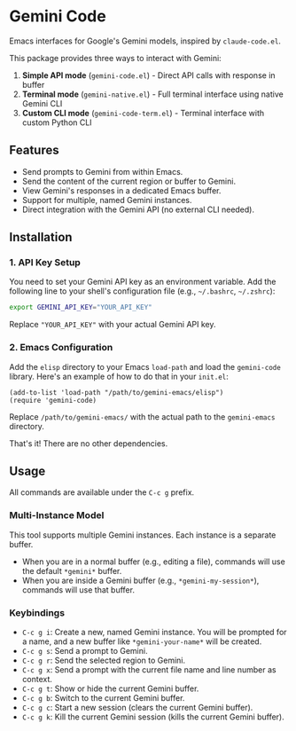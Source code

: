 # Gemini Code

Emacs interfaces for Google's Gemini models, inspired by `claude-code.el`.

This package provides three ways to interact with Gemini:
1. **Simple API mode** (`gemini-code.el`) - Direct API calls with response in buffer
2. **Terminal mode** (`gemini-native.el`) - Full terminal interface using native Gemini CLI
3. **Custom CLI mode** (`gemini-code-term.el`) - Terminal interface with custom Python CLI

## Features

*   Send prompts to Gemini from within Emacs.
*   Send the content of the current region or buffer to Gemini.
*   View Gemini's responses in a dedicated Emacs buffer.
*   Support for multiple, named Gemini instances.
*   Direct integration with the Gemini API (no external CLI needed).

## Installation

### 1. API Key Setup

You need to set your Gemini API key as an environment variable. Add the following line to your shell's configuration file (e.g., `~/.bashrc`, `~/.zshrc`):

```bash
export GEMINI_API_KEY="YOUR_API_KEY"
```

Replace `"YOUR_API_KEY"` with your actual Gemini API key.

### 2. Emacs Configuration

Add the `elisp` directory to your Emacs `load-path` and load the `gemini-code` library. Here's an example of how to do that in your `init.el`:

```elisp
(add-to-list 'load-path "/path/to/gemini-emacs/elisp")
(require 'gemini-code)
```

Replace `/path/to/gemini-emacs/` with the actual path to the `gemini-emacs` directory.

That's it! There are no other dependencies.

## Usage

All commands are available under the `C-c g` prefix.

### Multi-Instance Model

This tool supports multiple Gemini instances. Each instance is a separate buffer.

*   When you are in a normal buffer (e.g., editing a file), commands will use the default `*gemini*` buffer.
*   When you are inside a Gemini buffer (e.g., `*gemini-my-session*`), commands will use that buffer.

### Keybindings

*   `C-c g i`: Create a new, named Gemini instance. You will be prompted for a name, and a new buffer like `*gemini-your-name*` will be created.
*   `C-c g s`: Send a prompt to Gemini.
*   `C-c g r`: Send the selected region to Gemini.
*   `C-c g x`: Send a prompt with the current file name and line number as context.
*   `C-c g t`: Show or hide the current Gemini buffer.
*   `C-c g b`: Switch to the current Gemini buffer.
*   `C-c g c`: Start a new session (clears the current Gemini buffer).
*   `C-c g k`: Kill the current Gemini session (kills the current Gemini buffer).